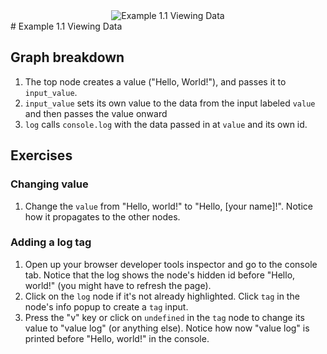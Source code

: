 
<div align="center">
    <img src="https://gitlab.com/ulysses.codes/nodysseus/-/raw/main/docs/examples/images/1_1_graph.png" title="Example 1.1 Viewing Data" />
</div>
# Example 1.1 Viewing Data

## Graph breakdown

1. The top node creates a value ("Hello, World!"), and passes it to `input_value`. 
2. `input_value` sets its own value to the data from the input labeled `value` and then passes the value onward
3. `log` calls `console.log` with the data passed in at `value` and its own id.

## Exercises

### Changing value

1. Change the `value` from "Hello, world!" to "Hello, [your name]!". Notice how it propagates to the other nodes.

### Adding a log tag

1. Open up your browser developer tools inspector and go to the console tab. Notice that the log shows the node's hidden id before "Hello, world!" (you might have to refresh the page).
2. Click on the `log` node if it's not already highlighted. Click `tag` in the node's info popup to create a `tag` input.
3. Press the "v" key or click on `undefined` in the `tag` node to change its value to "value log" (or anything else). Notice how now "value log" is printed before "Hello, world!" in the console.


